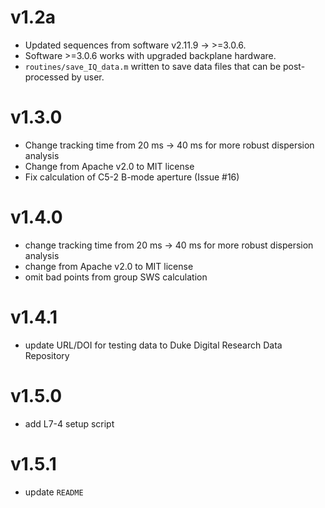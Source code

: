 # v1.2a
* Updated sequences from software v2.11.9 -> >=3.0.6.
* Software >=3.0.6 works with upgraded backplane hardware.
* `routines/save_IQ_data.m` written to save data files that can be
  post-processed by user.

# v1.3.0
* Change tracking time from 20 ms -> 40 ms for more robust dispersion analysis
* Change from Apache v2.0 to MIT license
* Fix calculation of C5-2 B-mode aperture (Issue #16)

# v1.4.0
* change tracking time from 20 ms -> 40 ms for more robust dispersion analysis
* change from Apache v2.0 to MIT license
* omit bad points from group SWS calculation

# v1.4.1
* update URL/DOI for testing data to Duke Digital Research Data Repository

# v1.5.0
* add L7-4 setup script

# v1.5.1
* update `README`
